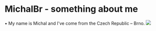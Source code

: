 <h1>MichalBr - something about me</h1>
• My name is Michal and I've come from the Czech Republic – Brno.
<background src=content/bg.jpg>
<img src=[content/me.jpg](https://drive.google.com/file/d/1PzL_pQ4XJVklrZkhKcKikY3L0lOZZQSU/view?usp=share_link)></img>
